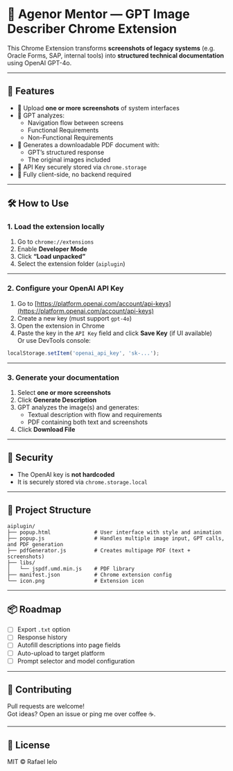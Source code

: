# 🧠 Agenor Mentor — GPT Image Describer Chrome Extension

This Chrome Extension transforms **screenshots of legacy systems** (e.g. Oracle Forms, SAP, internal tools) into **structured technical documentation** using OpenAI GPT-4o.

---

## 🚀 Features

- 📸 Upload **one or more screenshots** of system interfaces
- 🧠 GPT analyzes:
  - Navigation flow between screens
  - Functional Requirements
  - Non-Functional Requirements
- 🧾 Generates a downloadable PDF document with:
  - GPT’s structured response
  - The original images included
- 🔐 API Key securely stored via `chrome.storage`
- 🧩 Fully client-side, no backend required

---

## 🛠️ How to Use

### 1. Load the extension locally

1. Go to `chrome://extensions`
2. Enable **Developer Mode**
3. Click **“Load unpacked”**
4. Select the extension folder (`aiplugin`)

---

### 2. Configure your OpenAI API Key

1. Go to [https://platform.openai.com/account/api-keys](https://platform.openai.com/account/api-keys)
2. Create a new key (must support `gpt-4o`)
3. Open the extension in Chrome
4. Paste the key in the `API Key` field and click **Save Key** (if UI available)  
   Or use DevTools console:

```js
localStorage.setItem('openai_api_key', 'sk-...');
```

---

### 3. Generate your documentation

1. Select **one or more screenshots**
2. Click **Generate Description**
3. GPT analyzes the image(s) and generates:
   - Textual description with flow and requirements
   - PDF containing both text and screenshots
4. Click **Download File**

---

## 🔐 Security

- The OpenAI key is **not hardcoded**
- It is securely stored via `chrome.storage.local`

---

## 📂 Project Structure

```
aiplugin/
├── popup.html              # User interface with style and animation
├── popup.js                # Handles multiple image input, GPT calls, and PDF generation
├── pdfGenerator.js         # Creates multipage PDF (text + screenshots)
├── libs/
│   └── jspdf.umd.min.js    # PDF library
├── manifest.json           # Chrome extension config
└── icon.png                # Extension icon
```

---

## 📦 Roadmap

- [ ] Export `.txt` option
- [ ] Response history
- [ ] Autofill descriptions into page fields
- [ ] Auto-upload to target platform
- [ ] Prompt selector and model configuration

---

## 🤝 Contributing

Pull requests are welcome!  
Got ideas? Open an issue or ping me over coffee ☕.

---

## 📄 License

MIT © Rafael Ielo